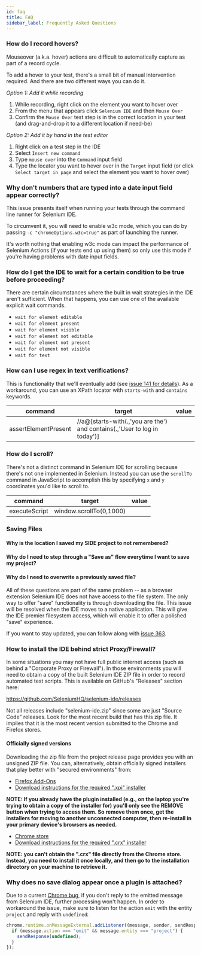 ```yaml
---
id: faq
title: FAQ
sidebar_label: Frequently Asked Questions
---
```


### How do I record hovers?

Mouseover (a.k.a. hover) actions are difficult to automatically capture as part of a record cycle.

To add a hover to your test, there's a small bit of manual intervention required. And there are two different ways you can do it.

_Option 1: Add it while recording_

1. While recording, right click on the element you want to hover over
2. From the menu that appears click `Selenium IDE` and then `Mouse Over`
3. Confirm the `Mouse Over` test step is in the correct location in your test (and drag-and-drop it to a different location if need-be)

_Option 2: Add it by hand in the test editor_

1. Right click on a test step in the IDE
2. Select `Insert new command`
3. Type `mouse over` into the `Command` input field
4. Type the locator you want to hover over in the `Target` input field (or click `Select target in page` and select the element you want to hover over)

### Why don't numbers that are typed into a date input field appear correctly?

This issue presents itself when running your tests through the command line runner for Selenium IDE.

To circumvent it, you will need to enable w3c mode, which you can do by passing `-c "chromeOptions.w3c=true"` as part of launching the runner.

It's worth nothing that enabling w3c mode can impact the performance of Selenium Actions (if your tests end up using them) so only use this mode if you're having problems with date input fields.

### How do I get the IDE to wait for a certain condition to be true before proceeding?

There are certain circumstances where the built in wait strategies in the IDE aren't sufficient. When that happens, you can use one of the available explicit wait commands.

- `wait for element editable`
- `wait for element present`
- `wait for element visible`
- `wait for element not editable`
- `wait for element not present`
- `wait for element not visible`
- `wait for text`

### How can I use regex in text verifications?

This is functionality that we'll eventually add (see [issue 141 for details](https://github.com/SeleniumHQ/selenium-ide/issues/141)). As a workaround, you can use an XPath locator with `starts-with` and `contains` keywords.

command | target|value
------------ | -------------|-----------
assertElementPresent|//a@[starts-with(.,'you are the') and contains(.,'User to log in today')]|

### How do I scroll?

There's not a distinct command in Selenium IDE for scrolling because there's not one implemented in Selenium. Instead you can use the `scrollTo` command in JavaScript to accomplish this by specifying `x` and `y` coordinates you'd like to scroll to.

command | target|value
------------ | -------------|-----------
executeScript|window.scrollTo(0,1000)|

### Saving Files

#### Why is the location I saved my SIDE project to not remembered?
#### Why do I need to step through a "Save as" flow everytime I want to save my project?
#### Why do I need to overwrite a previously saved file?

All of these questions are part of the same problem -- as a browser extension Selenium IDE does not have access to the file system. The only way to offer "save" functionality is through downloading the file. This issue will be resolved when the IDE moves to a native application. This will give the IDE premier filesystem access, which will enable it to offer a polished "save" experience.

If you want to stay updated, you can follow along with [issue 363](https://github.com/SeleniumHQ/selenium-ide/issues/363).

### How to install the IDE behind strict Proxy/Firewall?

In some situations you may not have full public internet access (such as behind a "Corporate Proxy or Firewall"). In those environments you will need to obtain a copy of the built Selenium IDE ZIP file in order to record automated test scripts. This is available on GitHub's "Releases" section here:

https://github.com/SeleniumHQ/selenium-ide/releases

Not all releases include "selenium-ide.zip" since some are just "Source Code" releases. Look for the most recent build that has this zip file. It implies that it is the most recent version submitted to the Chrome and Firefox stores.

#### Officially signed versions

Downloading the zip file from the project release page provides you with an unsigned ZIP file. You can, alternatively, obtain officially signed installers that play better with "secured environments" from:
* [Firefox Add-Ons](https://addons.mozilla.org/en-US/firefox/addon/selenium-ide/)
* [Download instructions for the required ".xpi" installer](https://superuser.com/questions/646856/how-to-save-firefox-addons-for-offline-installation)

__NOTE: If you already have the plugin installed (e.g., on the laptop you're trying to obtain a copy of the installer for) you'll only see the REMOVE button when trying to access them. So remove them once, get the installers for moving to another unconnected computer, then re-install in your primary device's browsers as needed.__

* [Chrome store](https://chrome.google.com/webstore/detail/selenium-ide/mooikfkahbdckldjjndioackbalphokd)
* [Download instructions for the required ".crx" installer](https://stackoverflow.com/questions/25480912/how-to-download-a-chrome-extension-without-installing-it)

__NOTE: you can't obtain the ".crx" file directly from the Chrome store. Instead, you need to install it once locally, and then go to the installation directory on your machine to retrieve it.__

### Why does no save dialog appear once a plugin is attached?
Due to a current [Chrome bug](https://bugs.chromium.org/p/chromium/issues/detail?id=922373), if you don't reply to the emitted message from Selenium IDE, further processing won't happen. In order to workaround the issue, make sure to listen for the action `emit` with the entity `project` and reply with `undefined`:

```javascript
chrome.runtime.onMessageExternal.addListener((message, sender, sendResponse) => {
  if (message.action === "emit" && message.entity === "project") {
    sendResponse(undefined);
  }
});
```
